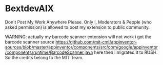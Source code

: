 # BextdevAIX

Don't Post My Work Anywhere Please. Only I, Moderators & People (who asked permission) is allowed to post my extension to public community.

WARNING: actually my barcode scanner extension will not work i got the barcode scanner source https://github.com/mit-cml/appinventor-sources/blob/master/appinventor/components/src/com/google/appinventor/components/runtime/BarcodeScanner.java here then i migrated it to RUSH. So the credits belong to the MIT Team.

